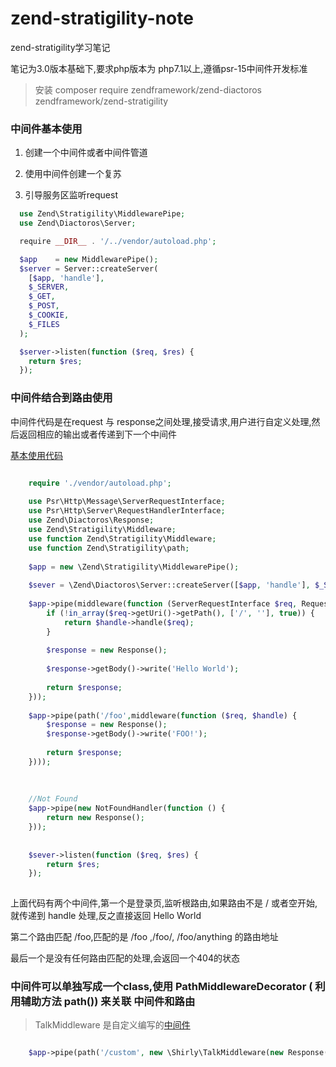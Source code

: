 # zend-stratigility-note

zend-stratigility学习笔记

笔记为3.0版本基础下,要求php版本为 php7.1以上,遵循psr-15中间件开发标准

> 安装 composer require zendframework/zend-diactoros zendframework/zend-stratigility


### 中间件基本使用

1. 创建一个中间件或者中间件管道

2. 使用中间件创建一个复苏

3. 引导服务区监听request

```php
  use Zend\Stratigility\MiddlewarePipe;
  use Zend\Diactoros\Server;

  require __DIR__ . '/../vendor/autoload.php';

  $app    = new MiddlewarePipe();
  $server = Server::createServer(
    [$app, 'handle'],
    $_SERVER,
    $_GET,
    $_POST,
    $_COOKIE,
    $_FILES
  );

  $server->listen(function ($req, $res) {
    return $res;
  });

```


### 中间件结合到路由使用

中间件代码是在request 与 response之间处理,接受请求,用户进行自定义处理,然后返回相应的输出或者传递到下一个中间件

[基本使用代码](https://github.com/ericivan/zend-stratigility-note/blob/master/baseMiddleware/index.php)

```php 

    require './vendor/autoload.php';
    
    use Psr\Http\Message\ServerRequestInterface;
    use Psr\Http\Server\RequestHandlerInterface;
    use Zend\Diactoros\Response;
    use Zend\Stratigility\Middleware;
    use function Zend\Stratigility\Middleware;
    use function Zend\Stratigility\path;
    
    $app = new \Zend\Stratigility\MiddlewarePipe();
    
    $sever = \Zend\Diactoros\Server::createServer([$app, 'handle'], $_SERVER, $_GET, $_POST, $_COOKIE, $_FILES);
    
    $app->pipe(middleware(function (ServerRequestInterface $req, RequestHandlerInterface $handle) {
        if (!in_array($req->getUri()->getPath(), ['/', ''], true)) {
            return $handle->handle($req);
        }
    
        $response = new Response();
    
        $response->getBody()->write('Hello World');
    
        return $response;
    }));
    
    $app->pipe(path('/foo',middleware(function ($req, $handle) {
        $response = new Response();
        $response->getBody()->write('FOO!');
    
        return $response;
    })));
    
    
    
    //Not Found
    $app->pipe(new NotFoundHandler(function () {
        return new Response();
    }));
    
    
    $sever->listen(function ($req, $res) {
        return $res;
    });
    
```

上面代码有两个中间件,第一个是登录页,监听根路由,如果路由不是 / 或者空开始,就传递到 handle 处理,反之直接返回 Hello World

第二个路由匹配 /foo,匹配的是 /foo ,/foo/, /foo/anything 的路由地址

最后一个是没有任何路由匹配的处理,会返回一个404的状态

### 中间件可以单独写成一个class,使用 PathMiddlewareDecorator ( 利用辅助方法 path()) 来关联 中间件和路由

> TalkMiddleware 是自定义编写的[中间件](https://github.com/ericivan/zend-stratigility-note/blob/master/src/TalkMiddleware.php)

```php

    $app->pipe(path('/custom', new \Shirly\TalkMiddleware(new Response())));
    
```
